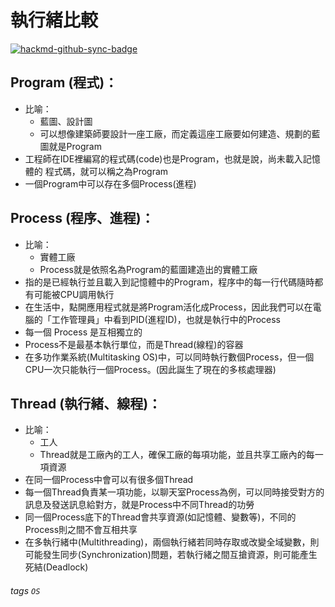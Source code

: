 # 執行緒比較

[![hackmd-github-sync-badge](https://hackmd.io/8eGsSfmgTyOMQ31CuuPLfQ/badge)](https://hackmd.io/8eGsSfmgTyOMQ31CuuPLfQ)


## Program (程式)：
- 比喻：
    - 藍圖、設計圖
    - 可以想像建築師要設計一座工廠，而定義這座工廠要如何建造、規劃的藍圖就是Program
- 工程師在IDE裡編寫的程式碼(code)也是Program，也就是說，尚未載入記憶體的 程式碼，就可以稱之為Program
- 一個Program中可以存在多個Process(進程)

## Process (程序、進程)：
- 比喻：
    - 實體工廠
    - Process就是依照名為Program的藍圖建造出的實體工廠
- 指的是已經執行並且載入到記憶體中的Program，程序中的每一行代碼隨時都有可能被CPU調用執行
- 在生活中，點開應用程式就是將Program活化成Process，因此我們可以在電腦的「工作管理員」中看到PID(進程ID)，也就是執行中的Process
- 每一個 Process 是互相獨立的
- Process不是最基本執行單位，而是Thread(線程)的容器
- 在多功作業系統(Multitasking OS)中，可以同時執行數個Process，但一個CPU一次只能執行一個Process。(因此誕生了現在的多核處理器)

## Thread (執行緒、線程)：
- 比喻：
    - 工人
    - Thread就是工廠內的工人，確保工廠的每項功能，並且共享工廠內的每一項資源
- 在同一個Process中會可以有很多個Thread
- 每一個Thread負責某一項功能，以聊天室Process為例，可以同時接受對方的訊息及發送訊息給對方，就是Process中不同Thread的功勞
- 同一個Process底下的Thread會共享資源(如記憶體、變數等)，不同的Process則之間不會互相共享
- 在多執行緒中(Multithreading)，兩個執行緒若同時存取或改變全域變數，則可能發生同步(Synchronization)問題，若執行緒之間互搶資源，則可能產生死結(Deadlock)



###### tags `OS`


